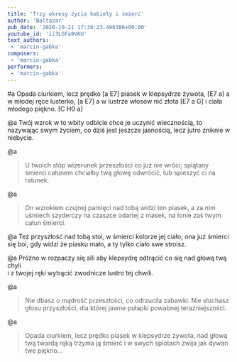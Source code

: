 ```yaml
---
title: 'Trzy okresy życia kobiety i śmierć'
author: 'Baltazar'
pub_date: '2020-10-21 17:38:23.496386+00:00'
youtube_id: 'ii3LGFa9VKU'
text_authors:
 - 'marcin-gabka'
composers:
 - 'marcin-gabka'
performers:
 - 'marcin-gabka'
---
```


#a
Opada ciurkiem, lecz prędko [a E7]
piasek w klepsydrze żywota, [E7 a]
a w młodej ręce lusterko, [a E7]
a w lustrze włosów nić złota [E7 a G]
i ciała młodego piękno. [C H0 a]

@a
Twój wzrok w to wbity odbicie
chce je uczynić wiecznością,
to nazywając swym życiem,
co dziś jest jeszcze jasnością,
lecz jutro zniknie w niebycie.

@a
>U twoich stóp wizerunek
>przeszłości co już nie wróci;
>splątany śmierci całunem
>chciałby twą głowę odwrócić,
>lub spieszyć ci na ratunek.

@a
>On wzrokiem czujnej pamięci
>nad tobą widzi ten piasek,
>a za nim uśmiech szyderczy
>na czaszce odartej z masek,
>na łonie zaś twym całun śmierci.

@a
Też przyszłość nad tobą stoi,
w śmierci kolorze jej ciało;
ona już śmierci się boi,
gdy widzi że piasku mało,
a ty tylko ciało swe stroisz.

@a
Próżno w rozpaczy się sili
aby klepsydrę odtrącić
co się nad głową twą chyli                                                                 
i z twojej ręki wytrącić 
zwodnicze lustro tej chwili.

@a
>Nie dbasz o mądrość przeszłości,
>co odrzuciła zabawki.
>Nie słuchasz głosu przyszłości,
>dla której jawne pułapki
>powabnej teraźniejszości.

@a
>Opada ciurkiem, lecz prędko
>piasek w klepsydrze żywota,
>nad głową twą twardą ręką
>trzyma ją śmierć i w swych splotach
>zwija jak dywan twe piękno…